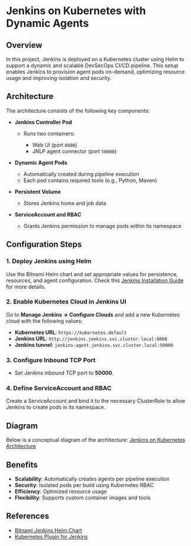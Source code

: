# Jenkins on Kubernetes with Dynamic Agents

## Overview

In this project, Jenkins is deployed on a Kubernetes cluster using Helm to support a dynamic and scalable DevSecOps CI/CD pipeline. This setup enables Jenkins to provision agent pods on-demand, optimizing resource usage and improving isolation and security.

## Architecture

The architecture consists of the following key components:

* **Jenkins Controller Pod**

  * Runs two containers:

    * Web UI (port `8080`)
    * JNLP agent connector (port `50000`)
* **Dynamic Agent Pods**

  * Automatically created during pipeline execution
  * Each pod contains required tools (e.g., Python, Maven)
* **Persistent Volume**

  * Stores Jenkins home and job data
* **ServiceAccount and RBAC**

  * Grants Jenkins permission to manage pods within its namespace

## Configuration Steps

### 1. Deploy Jenkins using Helm

Use the Bitnami Helm chart and set appropriate values for persistence, resources, and agent configuration.
Check this [Jenkins Installation Guide](./installation.md) for more details.

### 2. Enable Kubernetes Cloud in Jenkins UI

Go to **Manage Jenkins → Configure Clouds** and add a new Kubernetes cloud with the following values:

* **Kubernetes URL**: `https://kubernetes.default`
* **Jenkins URL**: `http://jenkins.jenkins.svc.cluster.local:8080`
* **Jenkins tunnel**: `jenkins-agent.jenkins.svc.cluster.local:50000`

### 3. Configure Inbound TCP Port

* Set Jenkins inbound TCP port to **50000**.

### 4. Define ServiceAccount and RBAC

Create a ServiceAccount and bind it to the necessary ClusterRole to allow Jenkins to create pods in its namespace.

## Diagram

Below is a conceptual diagram of the architecture:
[Jenkins on Kubernetes Architecture](architecture.mmd)

## Benefits

* **Scalability**: Automatically creates agents per pipeline execution
* **Security**: Isolated pods per build using Kubernetes RBAC
* **Efficiency**: Optimized resource usage
* **Flexibility**: Supports custom container images and tools

## References

* [Bitnami Jenkins Helm Chart](https://artifacthub.io/packages/helm/bitnami/jenkins)
* [Kubernetes Plugin for Jenkins](https://plugins.jenkins.io/kubernetes/)
